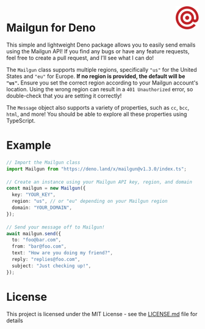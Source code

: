 <a href="https://github.com/Schotsl/Mailgun">
    <img src="logo.svg" alt="Mailgun logo" title="Mailgun" align="right" height="60" />
</a>

# Mailgun for Deno

This simple and lightweight Deno package allows you to easily send emails using
the Mailgun API! If you find any bugs or have any feature requests, feel free to
create a pull request, and I’ll see what I can do!

The `Mailgun` class supports multiple regions, specifically `"us"` for the
United States and `"eu"` for Europe. **If no region is provided, the default
will be `"us"`.** Ensure you set the correct region according to your Mailgun
account's location. Using the wrong region can result in a `401 Unauthorized`
error, so double-check that you are setting it correctly!

The `Message` object also supports a variety of properties, such as `cc`, `bcc`,
`html`, and more! You should be able to explore all these properties using
TypeScript.

# Example

```typescript
// Import the Mailgun class
import Mailgun from "https://deno.land/x/mailgun@v1.3.0/index.ts";

// Create an instance using your Mailgun API key, region, and domain
const mailgun = new Mailgun({
  key: "YOUR_KEY",
  region: "us", // or "eu" depending on your Mailgun region
  domain: "YOUR_DOMAIN",
});

// Send your message off to Mailgun!
await mailgun.send({
  to: "foo@bar.com",
  from: "bar@foo.com",
  text: "How are you doing my friend?",
  reply: "replies@foo.com",
  subject: "Just checking up!",
});
```

# License

This project is licensed under the MIT License - see the
[LICENSE.md](LICENSE.md) file for details
